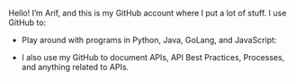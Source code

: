 Hello! I’m Arif, and this is my GitHub account where I put a lot of stuff. I use GitHub to:

* Play around with programs in Python, Java, GoLang, and JavaScript:

* I also use my GitHub to document APIs, API Best Practices, Processes, and anything related to APIs. 
